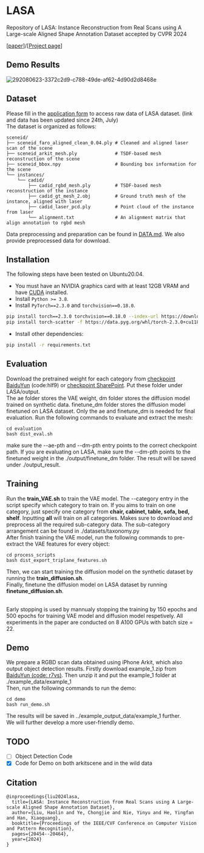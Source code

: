 # LASA
Repository of LASA: Instance Reconstruction from Real Scans using A Large-scale Aligned Shape Annotation Dataset accepted by CVPR 2024

[<a href="https://arxiv.org/abs/2312.12418">paper</a>]/[<a href="https://gap-lab-cuhk-sz.github.io/LASA/">Project page</a>]

## Demo Results
![292080623-3372c2d9-c788-49de-af62-4d90d2d8468e](https://github.com/GAP-LAB-CUHK-SZ/LASA/assets/40767265/51397fbb-e7bc-44ce-ada9-e9d7f81842ae)

## Dataset
Please fill in the <a href="https://docs.google.com/forms/d/e/1FAIpQLSfKhLLcQ9SA_0yalBzt3SllRg2f4P8uFcAGY7ytDHAsDPg_NA/viewform?usp=sf_link">application form</a> 
to access raw data of LASA dataset. (link and data has been updated since 24th, July)
<br> The dataset is organized as follows: <br>
```
sceneid/
├── sceneid_faro_aligned_clean_0.04.ply # Cleaned and aligned laser scan of the scene
├── sceneid_arkit_mesh.ply             	# TSDF-based mesh reconstruction of the scene
├── sceneid_bbox.npy                    # Bounding box information for the scene
└── instances/
    └── cadid/
        ├── cadid_rgbd_mesh.ply         # TSDF-based mesh reconstruction of the instance
        ├── cadid_gt_mesh_2.obj         # Ground truth mesh of the instance, aligned with laser
        ├── cadid_laser_pcd.ply    	    # Point cloud of the instance from laser
        └── alignment.txt 		        # An alignment matrix that align annotation to rgbd mesh
```
Data preprocessing and preparation can be found in <a href="https://github.com/GAP-LAB-CUHK-SZ/LASA/blob/main/arkitscene_process_script/DATA.md">DATA.md</a>.
We also provide preprocessed data for download.

## Installation
The following steps have been tested on Ubuntu20.04.
- You must have an NVIDIA graphics card with at least 12GB VRAM and have [CUDA](https://developer.nvidia.com/cuda-downloads) installed.
- Install `Python >= 3.8`.
- Install `PyTorch==2.3.0` and `torchvision==0.18.0`.
```sh
pip install torch==2.3.0 torchvision==0.18.0 --index-url https://download.pytorch.org/whl/cu118
pip install torch-scatter -f https://data.pyg.org/whl/torch-2.3.0+cu118.html
```

- Install other dependencies:

```sh
pip install -r requirements.txt
```

## Evaluation
Download the pretrained weight for each category from <a href="https://pan.baidu.com/s/10liUOaC4CXGn7bN6SQkZsw?pwd=hlf9"> checkpoint BaiduYun<a/> (code:hlf9) or 
<a href="https://cuhko365.sharepoint.com/:f:/s/CUHKSZ_SSE_GAP-Lab2/EiqBn0E9VANPmo0h0DMuSOUBJpR_Cy6rHIvDzlz169pcBA?e=Kd8TTz"> checkpoint SharePoint<a/>. 
Put these folder under LASA/output.<br> The ae folder stores the VAE weight, dm folder stores the diffusion model trained on synthetic data.
finetune_dm folder stores the diffusion model finetuned on LASA dataset. Only the ae and finetune_dm is needed for final evaluation.
Run the following commands to evaluate and extract the mesh:
```angular2html
cd evaluation
bash dist_eval.sh
```
make sure the --ae-pth and --dm-pth entry points to the correct checkpoint path. If you are evaluating on LASA,
make sure the --dm-pth points to the finetuned weight in the ./output/finetune_dm folder. The result will be saved
under ./output_result.


## Training
Run the <strong>train_VAE.sh</strong> to train the VAE model. The --category entry in the script specify which category to train on. If you aims to train on one category, just specify one category from <strong> chair, 
cabinet, table, sofa, bed, shelf</strong>. Inputting <strong>all</strong> will train on all categories. Makes sure to download and preprocess all 
the required sub-category data. The sub-category arrangement can be found in ./datasets/taxonomy.py <br>
After finish training the VAE model, run the following commands to pre-extract the VAE features for every object:
```angular2html
cd process_scripts
bash dist_export_triplane_features.sh
```
Then, we can start training the diffusion model on the synthetic dataset by running the <strong>train_diffusion.sh</strong>.<br>
Finally, finetune the diffusion model on LASA dataset by running <strong> finetune_diffusion.sh</strong>. <br><br>

Early stopping is used by mannualy stopping the training by 150 epochs and 500 epochs for training VAE model and diffusion model respetively.
All experiments in the paper are conducted on 8 A100 GPUs with batch size = 22.

## Demo
We prepare a RGBD scan data obtained using iPhone Arkit, which also output object detection results. 
Firstly download example_1.zip from <a href="https://pan.baidu.com/s/1X6k82UNG-1hV_FIthnlwcQ?pwd=r7vs">
BaiduYun (code: r7vs)<a/>. Then unzip it and put the example_1 folder at ./example_data/example_1 <br>
Then, run the following commands to run the demo:
```angular2html
cd demo
bash run_demo.sh
```
The results will be saved in ../example_output_data/example_1 further. <br>
We will further develop a more user-friendly demo.

## TODO

- [ ] Object Detection Code
- [x] Code for Demo on both arkitscene and in the wild data

## Citation
```
@inproceedings{liu2024lasa,
  title={LASA: Instance Reconstruction from Real Scans using A Large-scale Aligned Shape Annotation Dataset},
  author={Liu, Haolin and Ye, Chongjie and Nie, Yinyu and He, Yingfan and Han, Xiaoguang},
  booktitle={Proceedings of the IEEE/CVF Conference on Computer Vision and Pattern Recognition},
  pages={20454--20464},
  year={2024}
}
```
